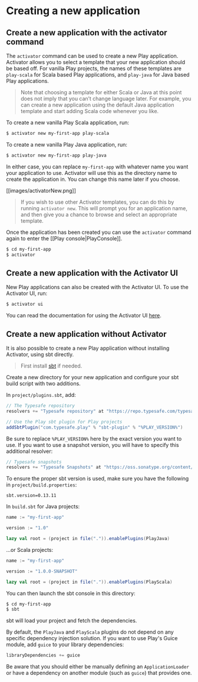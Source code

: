 <!--- Copyright (C) 2009-2016 Lightbend Inc. <https://www.lightbend.com> -->
# Creating a new application

## Create a new application with the activator command

The `activator` command can be used to create a new Play application.  Activator allows you to select a template that your new application should be based off.  For vanilla Play projects, the names of these templates are `play-scala` for Scala based Play applications, and `play-java` for Java based Play applications.

> Note that choosing a template for either Scala or Java at this point does not imply that you can’t change language later. For example, you can create a new application using the default Java application template and start adding Scala code whenever you like.

To create a new vanilla Play Scala application, run:

```bash
$ activator new my-first-app play-scala
```

To create a new vanilla Play Java application, run:

```bash
$ activator new my-first-app play-java
```

In either case, you can replace `my-first-app` with whatever name you want your application to use.  Activator will use this as the directory name to create the application in.  You can change this name later if you choose.

[[images/activatorNew.png]]

> If you wish to use other Activator templates, you can do this by running `activator new`. This will prompt you for an application name, and then give you a chance to browse and select an appropriate template.

Once the application has been created you can use the `activator` command again to enter the [[Play console|PlayConsole]].

```bash
$ cd my-first-app
$ activator
```

## Create a new application with the Activator UI

New Play applications can also be created with the Activator UI.  To use the Activator UI, run:

```bash
$ activator ui
```

You can read the documentation for using the Activator UI [here](https://lightbend.com/activator/docs).

## Create a new application without Activator

It is also possible to create a new Play application without installing Activator, using sbt directly.

> First install [sbt](http://www.scala-sbt.org/) if needed.

Create a new directory for your new application and configure your sbt build script with two additions.

In `project/plugins.sbt`, add:

```scala
// The Typesafe repository
resolvers += "Typesafe repository" at "https://repo.typesafe.com/typesafe/maven-releases/"

// Use the Play sbt plugin for Play projects
addSbtPlugin("com.typesafe.play" % "sbt-plugin" % "%PLAY_VERSION%")
```

Be sure to replace `%PLAY_VERSION%` here by the exact version you want to use. If you want to use a snapshot version, you will have to specify this additional resolver:

```scala
// Typesafe snapshots
resolvers += "Typesafe Snapshots" at "https://oss.sonatype.org/content/repositories/snapshots/"
```

To ensure the proper sbt version is used, make sure you have the following in `project/build.properties`:

```
sbt.version=0.13.11
```

In `build.sbt` for Java projects:

```scala
name := "my-first-app"

version := "1.0"

lazy val root = (project in file(".")).enablePlugins(PlayJava)
```

...or Scala projects:

```scala
name := "my-first-app"

version := "1.0.0-SNAPSHOT"

lazy val root = (project in file(".")).enablePlugins(PlayScala)
```

You can then launch the sbt console in this directory:

```bash
$ cd my-first-app
$ sbt
```

sbt will load your project and fetch the dependencies.

By default, the `PlayJava` and `PlayScala` plugins do not depend on any specific dependency injection solution. If you want to use Play's Guice module, add `guice` to your library dependencies:

```scala
libraryDependencies += guice
```

Be aware that you should either be manually defining an `ApplicationLoader` or have a dependency on another module (such as `guice`) that provides one.
